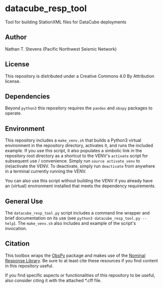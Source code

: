 # datacube_resp_tool
Tool for building StationXML files for DataCube deployments

## Author
Nathan T. Stevens (Pacific Northwest Seismic Network)

## License
This repository is distributed under a Creative Commons 4.0 By Attribution license. 

## Dependencies
Beyond `python3` this repository requires the `pandas` and `obspy` packages to operate.  

## Environment
This repository includes a `make_venv.sh` that builds a Python3 virtual environment in
the repository directory, activates it, and runs the included example. If you use this
script, it also populates a simbolic link in the repository root directory as a shortcut
to the VENV's `activate` script for subsequent use / convenience. Simply run `source activate_venv`
to (re)activate the VENV. To deactivate, simply run `deactivate` from anywhere in a terminal
currently running the VENV.

You can also use this script without building the VENV if you already have an (virtual)
environment installed that meets the dependency requirements.

## General Use
The `datacube_resp_tool.py` script includes a command line wrapper and brief documentation
on its use (see `python3 datacube_resp_tool.py --help`). The `make_venv.sh` also includes
and example of the script's invocation.

## Citation
This toolbox wraps the [ObsPy](https://docs.obspy.org) package and makes use of the 
[Nominal Response Library](https://ds.iris.edu/ds/nrl/). 
Be sure to at least cite these resources if you find content in this repository useful.

If you find specific aspects or functionalities of this repository to be useful, also consider citing it with the attached *.cff file.